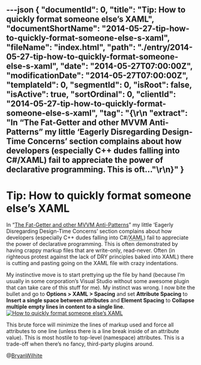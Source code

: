 ---json
{
  "documentId": 0,
  "title": "Tip: How to quickly format someone else’s XAML",
  "documentShortName": "2014-05-27-tip-how-to-quickly-format-someone-else-s-xaml",
  "fileName": "index.html",
  "path": "./entry/2014-05-27-tip-how-to-quickly-format-someone-else-s-xaml",
  "date": "2014-05-27T07:00:00Z",
  "modificationDate": "2014-05-27T07:00:00Z",
  "templateId": 0,
  "segmentId": 0,
  "isRoot": false,
  "isActive": true,
  "sortOrdinal": 0,
  "clientId": "2014-05-27-tip-how-to-quickly-format-someone-else-s-xaml",
  "tag": "{\r\n  \"extract\": \"In “The Fat-Getter and other MVVM Anti-Patterns” my little ‘Eagerly Disregarding Design-Time Concerns’ section complains about how developers (especially C++ dudes falling into C#/XAML) fail to appreciate the power of declarative programming. This is oft...\"\r\n}"
}
---

# Tip: How to quickly format someone else’s XAML

In “[The Fat-Getter and other MVVM Anti-Patterns](http://songhayblog.azurewebsites.net/Entry/Show/the-fat-getter-and-other-mvvm-anti-patterns)” my little ‘Eagerly Disregarding Design-Time Concerns’ section complains about how developers (especially C++ dudes falling into C#/<acronym title="Extensible Application Markup Language">XAML</acronym>) fail to appreciate the power of declarative programming. This is often demonstrated by having crappy markup files that are write-only, read-never. Often (in righteous protest against the lack of DRY principles baked into XAML) there is cutting and pasting going on the XAML file with crazy indentations.

My instinctive move is to start prettying up the file by hand (because I’m usually in some corporation’s Visual Studio without some awesome plugin that can take care of this stuff for me). My instinct was wrong. I now bite the bullet and go to **Options > XAML > Spacing** and set **Attribute Spacing** to **Insert a single space between attributes** and **Element Spacing** to **Collapse multiple empty lines in content to a single line**.
[<img alt="How to quickly format someone else’s XAML" src="https://farm3.staticflickr.com/2932/14127061603_d7772dd018_z_d.jpg">](https://www.flickr.com/photos/wilhite/14127061603/ "How to quickly format someone else’s XAML")

This brute force will minimize the lines of markup used and force all attributes to one line (unless there is a line break inside of an attribute value). This is most hostile to top-level (namespace) attributes. This is a trade-off when there’s no fancy, third-party plugins around.

@[BryanWilhite](https://twitter.com/BryanWilhite)
